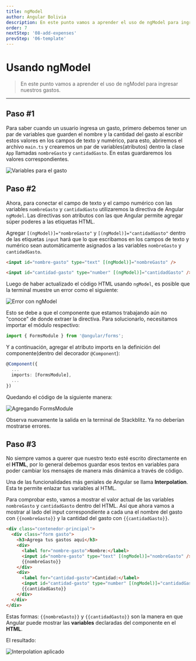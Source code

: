 ```yaml
---
title: ngModel
author: Angular Bolivia
description: En este punto vamos a aprender el uso de ngModel para ingresar nuestros gastos.
order: 7
nextStep: '08-add-expenses'
prevStep: '06-template'
---
```


# Usando ngModel

> En este punto vamos a aprender el uso de ngModel para ingresar nuestros gastos.

---

## Paso #1

Para saber cuando un usuario ingresa un gasto, primero debemos tener un par de variables que guarden el nombre y la cantidad del gasto al escribir estos valores en los campos de texto y numérico, para esto, abriremos el archivo `main.ts` y crearemos un par de variables(atributos) dentro la clase `App` llamadas `nombreGasto` y `cantidadGasto`. En estas guardaremos los valores correspondientes.

<div class="flex justify-center items-center flex-col">
  <img src="/images/tutorial/component-1.png" alt="Variables para el gasto" >
</div>

## Paso #2

Ahora, para conectar el campo de texto y el campo numérico con las variables `nombreGasto` y `cantidadGasto` utilizaremos la directiva de Angular `ngModel`. Las directivas son atributos con las que Angular permite agregar súper poderes a las etiquetas HTML.

Agregar `[(ngModel)]="nombreGasto"` y `[(ngModel)]="cantidadGasto"` dentro de las etiquetas `input` hará que lo que escribamos en los campos de texto y numérico sean automáticamente asignados a las variables `nombreGasto` y `cantidadGasto`.

```html
<input id="nombre-gasto" type="text" [(ngModel)]="nombreGasto" />
```

```html
<input id="cantidad-gasto" type="number" [(ngModel)]="cantidadGasto" />
```

Luego de haber actualizado el código HTML usando `ngModel`, es posible que la terminal muestre un error como el siguiente:

<div class="flex justify-center items-center flex-col">
  <img src="/images/tutorial/component-1-error.png" alt="Error con ngModel" >
</div>

Esto se debe a que el componente que estamos trabajando aún no "conoce" de donde extraer la directiva.
Para solucionarlo, necesitamos importar el módulo respectivo:

```ts
import { FormsModule } from '@angular/forms';
```

Y a continuación, agregar el atributo imports en la definición del componente(dentro del decorador `@Component`):

```ts
@Component({
  ...
  imports: [FormsModule],
  ...
})
```

Quedando el código de la siguiente manera:

<div class="flex justify-center items-center flex-col">
  <img src="/images/tutorial/component-1-error-fix.png" alt="Agregando FormsModule" >
</div>

Observa nuevamente la salida en la terminal de Stackblitz. Ya no deberían mostrarse errores.

## Paso #3

No siempre vamos a querer que nuestro texto esté escrito directamente en el **HTML**, por lo general debemos guardar esos textos en variables para poder cambiar los mensajes de manera más dinámica a través de código.

Una de las funcionalidades más geniales de Angular se llama **Interpolation**. Esta te permite enlazar tus variables al HTML.

Para comprobar esto, vamos a mostrar el valor actual de las variables `nombreGasto` y `cantidadGasto` dentro del HTML. Así que ahora vamos a mostrar al lado del input correspondiente a cada una el nombre del gasto con `{{nombreGasto}}` y la cantidad del gasto con `{{cantidadGasto}}`.

```html
<div class="contenedor-principal">
  <div class="form gasto">
    <h3>Agrega tus gastos aquí</h3>
    <div>
      <label for="nombre-gasto">Nombre:</label>
      <input id="nombre-gasto" type="text" [(ngModel)]="nombreGasto" />
      {{nombreGasto}}
    </div>
    <div>
      <label for="cantidad-gasto">Cantidad:</label>
      <input id="cantidad-gasto" type="number" [(ngModel)]="cantidadGasto" />
      {{cantidadGasto}}
    </div>
  </div>
</div>
```

Estas formas: `{{nombreGasto}}` y `{{cantidadGasto}}` son la manera en que Angular puede mostrar las **variables** declaradas del componente en el **HTML**.

El resultado:

<div class="flex justify-center items-center flex-col">
  <img src="/images/tutorial/component-2.png" alt="Interpolation aplicado" >
</div>
